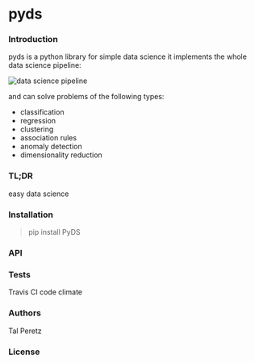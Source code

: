 # pyds

### Introduction
pyds is a python library for simple data science
it implements the whole data science pipeline:

![data science pipeline](https://github.com/talperetz/pyds/blob/master/resources/pictures/ds.jpg)

and can solve problems of the following types:

- classification
- regression
- clustering
- association rules
- anomaly detection
- dimensionality reduction

### TL;DR
easy data science

### Installation
> pip install PyDS

### API

### Tests
Travis CI
code climate

### Authors
Tal Peretz

### License







